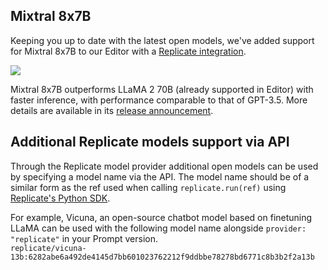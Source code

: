 ## Mixtral 8x7B

Keeping you up to date with the latest open models, we've added support for Mixtral 8x7B to our Editor with a [Replicate integration](https://replicate.com/).

<img src="../assets/images/87925f8-image.png" />


Mixtral 8x7B outperforms LLaMA 2 70B (already supported in Editor) with faster inference, with performance comparable to that of GPT-3.5. More details are available in its [release announcement](https://mistral.ai/news/mixtral-of-experts/).

## Additional Replicate models support via API

Through the Replicate model provider additional open models can be used by specifying a model name via the API. The model name should be of a similar form as the ref used when calling `replicate.run(ref)` using [Replicate's Python SDK](https://github.com/replicate/replicate-python).

For example, Vicuna, an open-source chatbot model based on finetuning LLaMA can be used with the following model name alongside `provider: "replicate"` in your Prompt version.  
`replicate/vicuna-13b:6282abe6a492de4145d7bb601023762212f9ddbbe78278bd6771c8b3b2f2a13b`